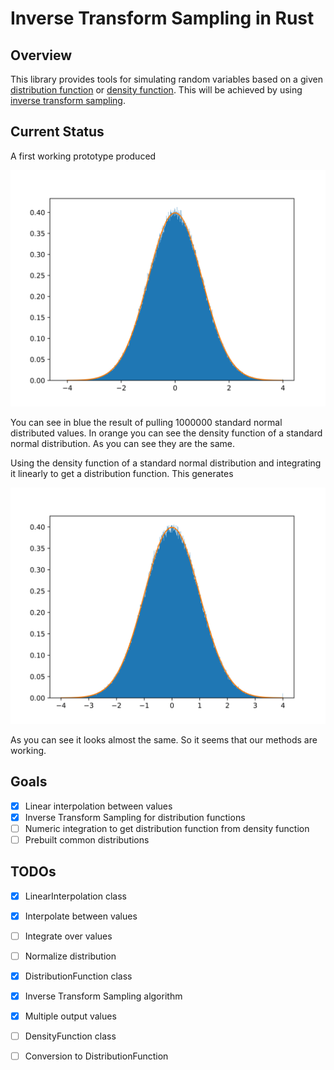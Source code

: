 # Inverse Transform Sampling in Rust

## Overview
This library provides tools for simulating random variables based on a given [distribution function](https://en.wikipedia.org/wiki/Cumulative_distribution_function) or [density function](https://en.wikipedia.org/wiki/Probability_density_function).
This will be achieved by using [inverse transform sampling](https://en.wikipedia.org/wiki/Inverse_transform_sampling).

## Current Status
A first working prototype produced
<p align="center">
  <img src="./example/example.png" width="600px">
</p>
You can see in blue the result of pulling 1000000 standard normal distributed values.
In orange you can see the density function of a standard normal distribution.
As you can see they are the same.

Using the density function of a standard normal distribution and integrating it linearly to get a distribution function.
This generates
<p align="center">
  <img src="./example/example1.png" width="600px">
</p>
As you can see it looks almost the same. So it seems that our methods are working.


## Goals

- [X] Linear interpolation between values
- [X] Inverse Transform Sampling for distribution functions
- [ ] Numeric integration to get distribution function from density function
- [ ] Prebuilt common distributions

## TODOs
- [X] LinearInterpolation class
- [X] Interpolate between values
- [ ] Integrate over values
- [ ] Normalize distribution


- [X] DistributionFunction class


- [X] Inverse Transform Sampling algorithm
- [X] Multiple output values


- [ ] DensityFunction class
- [ ] Conversion to DistributionFunction